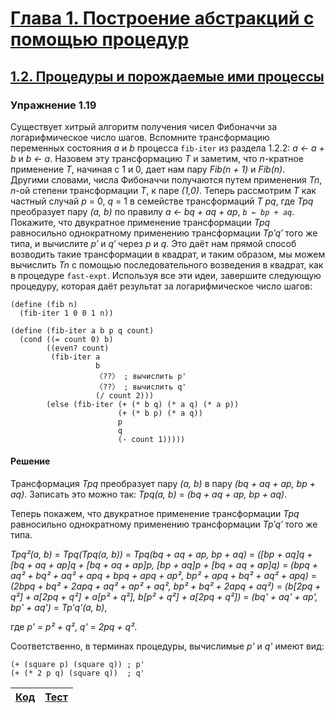 # [Глава 1. Построение абстракций с помощью процедур](index.md#Глава-1-Построение-абстракций-с-помощью-процедур)
## [1.2. Процедуры и порождаемые ими процессы](index.md#12-Процедуры-и-порождаемые-ими-процессы)

### Упражнение 1.19
Существует хитрый алгоритм получения чисел Фибоначчи за логарифмическое число
шагов. Вспомните трансформацию переменных состояния _a_ и _b_ процесса `fib-iter`
из раздела 1.2.2: _a ← a + b_ и _b ← a_. Назовем эту трансформацию _T_ и заметим,
что _n_-кратное применение _T_, начиная с 1 и 0, дает нам пару _Fib(n + 1)_ и
_Fib(n)_. Другими словами, числа Фибоначчи получаются путем применения _Tn_,
_n_-ой степени трансформации _T_, к паре _(1,0)_. Теперь рассмотрим _T_ как
частный случай _p_ = 0, _q_ = 1 в семействе трансформаций _T pq_, где _Tpq_
преобразует пару _(a, b)_ по правилу _a ← bq + aq + ap_, _`b ← bp + aq`_. Покажите,
что двукратное применение трансформации _Tpq_ равносильно однократному применению
трансформации _Tp′q′_ того же типа, и вычислите _p′_ и _q′_ через _p_ и _q_. Это
даёт нам прямой способ возводить такие трансформации в квадрат, и таким образом,
мы можем вычислить _Tn_ с помощью последовательного возведения в квадрат, как в
процедуре `fast-expt`. Используя все эти идеи, завершите следующую процедуру,
которая даёт результат за логарифмическое число шагов:

```racket
(define (fib n)
  (fib-iter 1 0 0 1 n))

(define (fib-iter a b p q count)
  (cond ((= count 0) b)
        ((even? count)
         (fib-iter a
                   b
                   〈??〉 ; вычислить p'
                   〈??〉 ; вычислить q'
                   (/ count 2)))
        (else (fib-iter (+ (* b q) (* a q) (* a p))
                        (+ (* b p) (* a q))
                        p
                        q
                        (- count 1)))))
```

#### Решение
Трансформация _Tpq_ преобразует пару _(a, b)_ в пару _(bq + aq + ap, bp + aq)_.
Записать это можно так: _Tpq(a, b)_ = _(bq + aq + ap, bp + aq)_.

Теперь покажем, что двукратное применение трансформации _Tpq_ равносильно
однократному применению трансформации _Tp′q′_ того же типа.

_Tpq²(a, b)_ = _Tpq(Tpq(a, b))_ = _Tpq(bq + aq + ap, bp + aq)_ =
_([bp + aq]q + [bq + aq + ap]q + [bq + aq + ap]p, [bp + aq]p + [bq + aq + ap]q)_ =
_(bpq + aq² + bq² + aq² + apq + bpq + apq + ap², bp² + apq + bq² + aq² + apq)_ =
_(2bpq + bq² + 2apq + aq² + ap² + aq², bp² + bq² + 2apq + aq²)_ =
_(b[2pq + q²] + a[2pq + q²] + a[p² + q²], b[p² + q²] + a[2pq + q²])_ =
_(bq' + aq' + ap', bp' + aq')_ = _Tp'q'(a, b)_,

где _p'_ = _p² + q²_, _q'_ = _2pq + q²_.

Соответственно, в терминах процедуры, вычислимые _p'_ и _q'_ имеют вид:

```racket
(+ (square p) (square q)) ; p'
(+ (* 2 p q) (square q))  ; q'
```

[Код](../../src/chapter01/exercise_1_19.rkt) | [Тест](../../test/chapter01/test_exercise_1_19.rkt)
--- | ---
